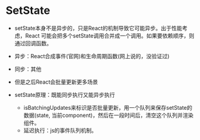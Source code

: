 # SetState
- setState本身不是异步的，只是React的机制导致它可能异步。出于性能考虑，React 可能会把多个setState调用合并成一个调用。如果要依赖顺序，则通过回调函数。
- 异步：React合成事件(官网)和生命周期函数(网上说的，没验证过)
- 同步：其他
- 但是之后React会批量更新更多场景

- setState原理：既能同步执行又能异步执行
  - isBatchingUpdates来标识是否批量更新，用一个队列来保存setState的数据(state, 当前component)，然后在一段时间后，清空这个队列并渲染组件。
  - 延迟执行：js的事件队列机制。